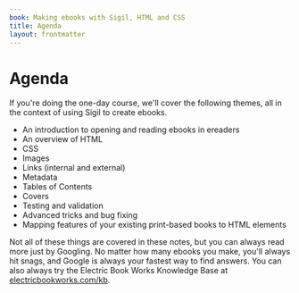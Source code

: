 ```yaml
---
book: Making ebooks with Sigil, HTML and CSS
title: Agenda
layout: frontmatter
---
```


# Agenda

If you're doing the one-day course, we'll cover the following themes, all in the context of using Sigil to create ebooks.

*	An introduction to opening and reading ebooks in ereaders
*	An overview of HTML
*	CSS
*	Images
*	Links (internal and external)
*	Metadata
*	Tables of Contents
*	Covers
*	Testing and validation
*	Advanced tricks and bug fixing
*	Mapping features of your existing print-based books to HTML elements

Not all of these things are covered in these notes, but you can always read more just by Googling. No matter how many ebooks you make, you'll always hit snags, and Google is always your fastest way to find answers. You can also always try the Electric Book Works Knowledge Base at [electricbookworks.com/kb](http://electricbookworks.com/kb).
